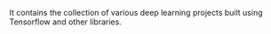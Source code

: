 It contains the collection of various deep learning projects built using Tensorflow and other libraries.
